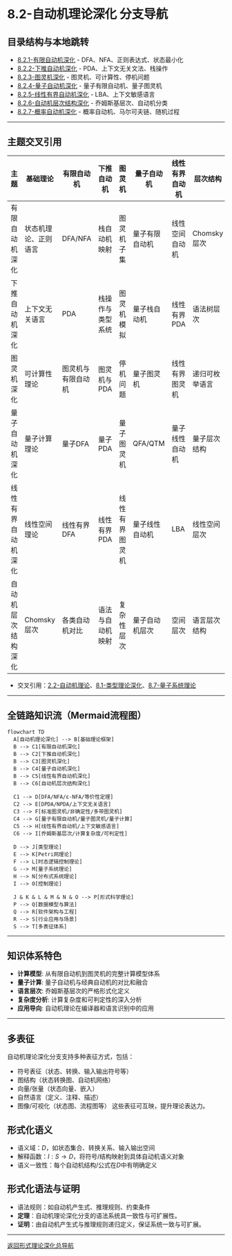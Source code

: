 # 8.2-自动机理论深化 分支导航

## 目录结构与本地跳转

- [8.2.1-有限自动机深化](8.2.1-有限自动机深化.md) - DFA、NFA、正则表达式、状态最小化
- [8.2.2-下推自动机深化](8.2.2-下推自动机深化.md) - PDA、上下文无关文法、栈操作
- [8.2.3-图灵机深化](8.2.3-图灵机深化.md) - 图灵机、可计算性、停机问题
- [8.2.4-量子自动机深化](8.2.4-量子自动机深化.md) - 量子有限自动机、量子图灵机
- [8.2.5-线性有界自动机深化](8.2.5-线性有界自动机深化.md) - LBA、上下文敏感语言
- [8.2.6-自动机层次结构深化](8.2.6-自动机层次结构深化.md) - 乔姆斯基层次、自动机分类
- [8.2.7-概率自动机深化](8.2.7-概率自动机深化.md) - 概率自动机、马尔可夫链、随机过程

---

## 主题交叉引用

| 主题      | 基础理论 | 有限自动机 | 下推自动机 | 图灵机 | 量子自动机 | 线性有界自动机 | 层次结构 | 多表征 |
|-----------|----------|------------|------------|--------|------------|----------------|----------|--------|
| 有限自动机深化| 状态机理论、正则语言 | DFA/NFA | 栈自动机映射 | 图灵机子集 | 量子有限自动机 | 线性空间自动机 | Chomsky层次 | 状态转移图|
| 下推自动机深化| 上下文无关语言 | PDA | 栈操作与类型系统 | 图灵机模拟 | 量子栈自动机 | 线性有界PDA | 语法树层次 | 栈图、语法树|
| 图灵机深化| 可计算性理论 | 图灵机与有限自动机 | 图灵机与PDA | 停机问题 | 量子图灵机 | 线性有界图灵机 | 递归可枚举语言 | 图灵机带、流程图|
| 量子自动机深化| 量子计算理论 | 量子DFA | 量子PDA | 量子图灵机 | QFA/QTM | 量子线性自动机 | 量子层次结构 | 量子态图|
| 线性有界自动机深化| 线性空间理论 | 线性有界DFA | 线性有界PDA | 线性有界图灵机 | 量子线性自动机 | LBA | 线性空间层次 | 空间复杂度图|
| 自动机层次结构深化| Chomsky层次 | 各类自动机对比 | 语法与自动机映射 | 复杂性层次 | 量子自动机层次 | 空间层次 | 语言层次结构 | 层次结构图|

- 交叉引用：[2.2-自动机理论](../2-形式科学理论/2.2-自动机理论/README.md)、[8.1-类型理论深化](../8.1-类型理论深化/README.md)、[8.7-量子系统理论](../8.7-量子系统理论/README.md)

---

## 全链路知识流（Mermaid流程图）

```mermaid
flowchart TD
  A[自动机理论深化] --> B[基础理论框架]
  B --> C1[有限自动机深化]
  B --> C2[下推自动机深化]
  B --> C3[图灵机深化]
  B --> C4[量子自动机深化]
  B --> C5[线性有界自动机深化]
  B --> C6[自动机层次结构深化]
  
  C1 --> D[DFA/NFA/ε-NFA/等价性定理]
  C2 --> E[DPDA/NPDA/上下文无关语言]
  C3 --> F[标准图灵机/非确定性/多带图灵机]
  C4 --> G[量子有限自动机/量子图灵机/量子计算]
  C5 --> H[线性有界自动机/上下文敏感语言]
  C6 --> I[乔姆斯基层次/计算复杂度/可判定性]
  
  D --> J[类型理论]
  E --> K[Petri网理论]
  F --> L[时态逻辑控制理论]
  G --> M[量子系统理论]
  H --> N[分布式系统理论]
  I --> O[控制理论]
  
  J & K & L & M & N & O --> P[形式科学理论]
  P --> Q[数据模型与算法]
  Q --> R[软件架构与工程]
  R --> S[行业应用与场景]
  S --> T[多表征体系]
```

---

## 知识体系特色

- **计算模型**: 从有限自动机到图灵机的完整计算模型体系
- **量子计算**: 量子自动机与经典自动机的对比和融合
- **语言层次**: 乔姆斯基层次的严格形式化定义
- **复杂度分析**: 计算复杂度和可判定性的深入分析
- **应用导向**: 自动机理论在编译器和语言识别中的应用

---

## 多表征

自动机理论深化分支支持多种表征方式，包括：

- 符号表征（状态、转换、输入输出符号等）
- 图结构（状态转换图、自动机网络）
- 向量/张量（状态向量、嵌入）
- 自然语言（定义、注释、描述）
- 图像/可视化（状态图、流程图等）
这些表征可互映，提升理论表达力。

## 形式化语义

- 语义域：$D$，如状态集合、转换关系、输入输出空间
- 解释函数：$I: S \to D$，将符号/结构映射到具体自动机语义对象
- 语义一致性：每个自动机结构/公式在$D$中有明确定义

## 形式化语法与证明

- 语法规则：如自动机产生式、推理规则、约束条件
- **定理**：自动机理论深化分支的语法系统具一致性与可扩展性。
- **证明**：由自动机产生式与推理规则递归定义，保证系统一致与可扩展。

---

[返回形式理论深化总导航](../README.md)
